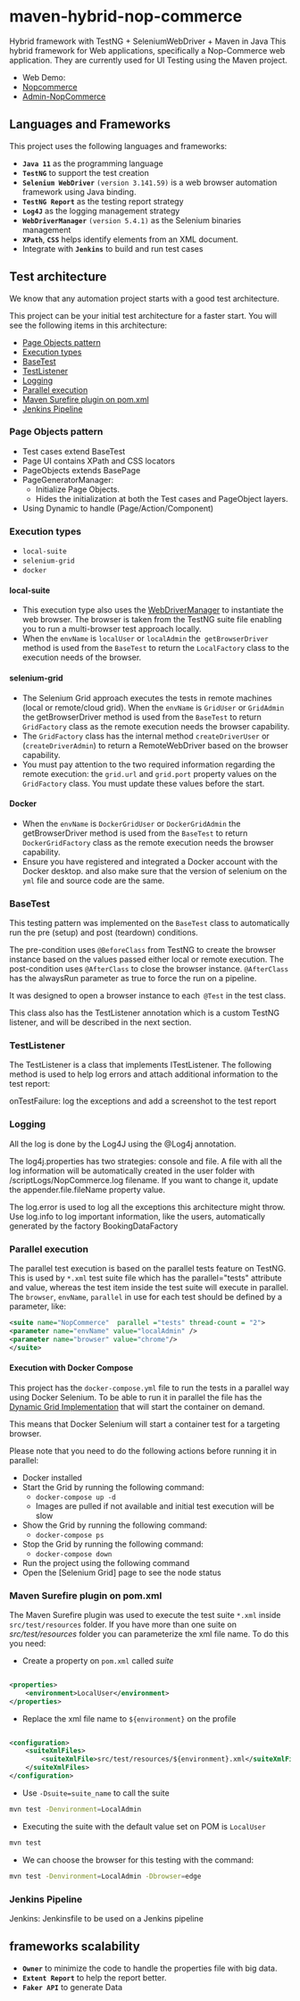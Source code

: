 # maven-hybrid-nop-commerce
Hybrid framework with TestNG + SeleniumWebDriver + Maven in Java
This hybrid framework for Web applications, specifically a Nop-Commerce web application. They are currently used for UI Testing using the Maven project.
- Web Demo:
 - [Nopcommerce](https://demo.nopcommerce.com/)
 - [Admin-NopCommerce](https://admin-demo.nopcommerce.com/)
 
## Languages and Frameworks
This project uses the following languages and frameworks:

- **`Java 11`** as the programming language
- **`TestNG`** to support the test creation
- **`Selenium WebDriver`** `(version 3.141.59)` is a web browser automation framework using Java binding.
- **`TestNG Report`** as the testing report strategy
- **`Log4J`** as the logging management strategy
- **`WebDriverManager`** `(version 5.4.1)` as the Selenium binaries management
- **`XPath`**, **`CSS`** helps identify elements from an XML document.
- Integrate with **`Jenkins`** to build and run test cases

## Test architecture
We know that any automation project starts with a good test architecture.

This project can be your initial test architecture for a faster start. You will see the following items in this architecture:

- [Page Objects pattern](https://github.com/TuongNguyenDong/maven-hybrid-nopcommerce/blob/master/README.md#page-objects-pattern)
- [Execution types](https://github.com/TuongNguyenDong/maven-hybrid-nopcommerce/blob/master/README.md#execution-types)
- [BaseTest](https://github.com/TuongNguyenDong/maven-hybrid-nopcommerce/blob/master/README.md#basetest)
- [TestListener](https://github.com/TuongNguyenDong/maven-hybrid-nopcommerce/blob/master/README.md#testlistener)
- [Logging](https://github.com/TuongNguyenDong/maven-hybrid-nopcommerce/blob/master/README.md#logging)
- [Parallel execution](https://github.com/TuongNguyenDong/maven-hybrid-nopcommerce/blob/master/README.md#parallel-execution)
- [Maven Surefire plugin on pom.xml](https://github.com/TuongNguyenDong/maven-hybrid-nopcommerce/blob/master/README.md#maven-surefire-plugin-on-pomxml)
- [Jenkins Pipeline](https://github.com/TuongNguyenDong/maven-hybrid-nopcommerce/blob/master/README.md#jenkins-pipeline)

### Page Objects pattern
- Test cases extend BaseTest
- Page UI contains XPath and CSS locators
- PageObjects extends BasePage
- PageGeneratorManager:
  - Initialize Page Objects.
  - Hides the initialization at both the Test cases and PageObject layers.
- Using Dynamic to handle (Page/Action/Component)

### Execution types
- `local-suite`
- `selenium-grid`
- `docker`
  
#### local-suite
- This execution type also uses the [WebDriverManager](https://github.com/bonigarcia/webdrivermanager) to instantiate the web browser. The browser is taken from the TestNG suite file enabling you to run a multi-browser test approach locally.
- When the `envName` is `localUser` or `localAdmin` the` getBrowserDriver` method is used from the `BaseTest` to return the `LocalFactory` class to the execution needs of the browser.
    
#### selenium-grid
- The Selenium Grid approach executes the tests in remote machines (local or remote/cloud grid). When the `envName` is `GridUser` or `GridAdmin` the getBrowserDriver method is used from the `BaseTest` to return `GridFactory` class as the remote execution needs the browser capability.  
- The `GridFactory` class has the internal method `createDriverUser` or (`createDriverAdmin`) to return a RemoteWebDriver based on the browser capability.
- You must pay attention to the two required information regarding the remote execution: the `grid.url` and `grid.port` property values on the `GridFactory` class. You must update these values before the start.
        
#### Docker
- When the `envName` is `DockerGridUser` or `DockerGridAdmin` the getBrowserDriver method is used from the `BaseTest` to return `DockerGridFactory` class as the remote execution needs the browser capability.
- Ensure you have registered and integrated a Docker account with the Docker desktop. and also make sure that the version of selenium on the `yml` file and source code are the same.
  
### BaseTest
This testing pattern was implemented on the `BaseTest` class to automatically run the pre (setup) and post (teardown) conditions.

The pre-condition uses `@BeforeClass` from TestNG to create the browser instance based on the values passed either local or remote execution. The post-condition uses `@AfterClass` to close the browser instance. `@AfterClass` has the alwaysRun parameter as true to force the run on a pipeline.

It was designed to open a browser instance to each` @Test` in the test class.

This class also has the TestListener annotation which is a custom TestNG listener, and will be described in the next section.

###  TestListener
The TestListener is a class that implements ITestListener. The following method is used to help log errors and attach additional information to the test report:

onTestFailure: log the exceptions and add a screenshot to the test report

###  Logging
All the log is done by the Log4J using the @Log4j annotation.

The log4j.properties has two strategies: console and file. A file with all the log information will be automatically created in the user folder with /scriptLogs/NopCommerce.log filename. If you want to change it, update the appender.file.fileName property value.

The log.error is used to log all the exceptions this architecture might throw. Use log.info to log important information, like the users, automatically generated by the factory BookingDataFactory

### Parallel execution
The parallel test execution is based on the parallel tests feature on TestNG. This is used by `*.xml` test suite file which has the parallel="tests" attribute and value, whereas the test item inside the test suite will execute in parallel. The `browser`, `envName`, `parallel` in use for each test should be defined by a parameter, like:

```xml
<suite name="NopCommerce"  parallel ="tests" thread-count = "2">
<parameter name="envName" value="localAdmin" />
<parameter name="browser" value="chrome"/>
</suite>
```
#### Execution with Docker Compose
This project has the `docker-compose.yml` file to run the tests in a parallel way using Docker Selenium.
To be able to run it in parallel the file has
the [Dynamic Grid Implementation](https://github.com/SeleniumHQ/docker-selenium#dynamic-grid-) that will start the
container on demand.

This means that Docker Selenium will start a container test for a targeting browser.

Please note that you need to do the following actions before running it in parallel:

- Docker installed
- Start the Grid by running the following command:
    - `docker-compose up -d`
    - Images are pulled if not available and initial test execution will be slow
- Show the Grid by running the following command:
    - `docker-compose ps`
- Stop the Grid by running the following command:
    - `docker-compose down`
- Run the project using the following command
- Open the [Selenium Grid] page to see the node status

### Maven Surefire plugin on pom.xml

The Maven Surefire plugin was used to execute the test suite `*.xml`
inside `src/test/resources` folder.
If you have more than one suite on _src/test/resources_ folder you can parameterize the xml file name.
To do this you need:

- Create a property on `pom.xml` called _suite_

```xml

<properties>
    <environment>LocalUser</environment>
</properties>
```
- Replace the xml file name to `${environment}` on the profile

```xml

<configuration>
    <suiteXmlFiles>
        <suiteXmlFile>src/test/resources/${environment}.xml</suiteXmlFile>
    </suiteXmlFiles>
</configuration>
```

- Use `-Dsuite=suite_name` to call the suite

````bash
mvn test -Denvironment=LocalAdmin
````
- Executing the suite with the default value set on POM is `LocalUser`

``` bash
mvn test  
```
- We can choose the browser for this testing with the command:

 ``` bash
mvn test -Denvironment=LocalAdmin -Dbrowser=edge 
```


### Jenkins Pipeline
Jenkins: Jenkinsfile to be used on a Jenkins pipeline

## frameworks scalability 
- **`Owner`** to minimize the code to handle the properties file with big data.
- **`Extent Report`** to help the report better.
- **`Faker API`** to generate Data
